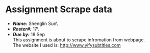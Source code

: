 # Assignment Scrape data
- ***Name:*** Shenglin Sun\
- ***Roster#:*** 17\
- ***Due by:*** 18 Sep\
This assignment is about to scrape infromation from webpage.\
The website I used is: http://www.yifysubtitles.com 
